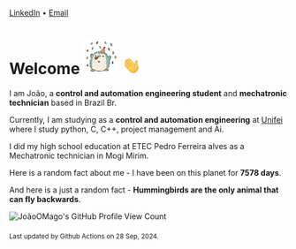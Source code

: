 [LinkedIn](https://www.linkedin.com/in/joão-pedro-gozzoli-b95641301/) &bull;
[Email](joaopedrogozzoli@gmail.com)

# Welcome <img src="happy.gif" height="64px" /> <img src="wave.gif" height="32px" />

I am João, a  **control and automation engineering student** and **mechatronic technician** based in Brazil Br.

Currently, I am studying as a **control and automation engineering** at [Unifei](https://unifei.edu.br) where I study python, C, C++, project management and Ai.

I did my high school education at ETEC Pedro Ferreira alves as a Mechatronic technician in Mogi Mirim.

Here is a random fact about me - I have been on this planet for **7578 days**.

And here is a just a random fact -  **Hummingbirds are the only animal that can fly backwards**.

![JoãoOMago's GitHub Profile View Count](https://komarev.com/ghpvc/?username=JoaoOMago)

<sub>Last updated by Github Actions on 28 Sep, 2024.</sub>
